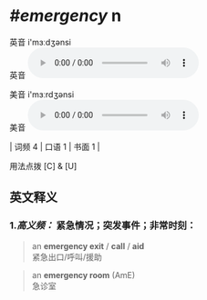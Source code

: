 # ***\#emergency*** n
英音 i'mɜːdʒənsi  
英音
<audio src="./media/emergency-B.aac" controls="controls"></audio>

美音 i'mɜːrdʒənsi  
美音
<audio src="./media/emergency.aac" controls="controls"></audio>



| 词频 4 | 口语 1 | 书面 1 |  

用法点拨  [C] & [U]

英文释义
---
### 1.*高义频：* **紧急情况；突发事件；非常时刻：**  

 > an **emergency exit** / **call** / **aid**  
 > 紧急出口/呼叫/援助    

 > an **emergency room** (AmE)   
 > 急诊室    


